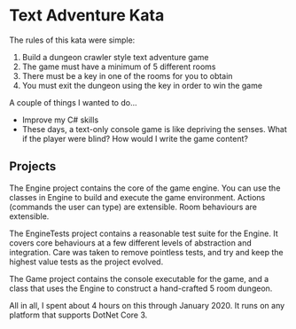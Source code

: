 # Text Adventure Kata

The rules of this kata were simple:

1. Build a dungeon crawler style text adventure game
2. The game must have a minimum of 5 different rooms
3. There must be a key in one of the rooms for you to obtain
4. You must exit the dungeon using the key in order to win the game

A couple of things I wanted to do...

- Improve my C# skills
- These days, a text-only console game is like depriving the senses. What if the player were blind? How would I write the game content?

## Projects

The Engine project contains the core of the game engine. You can use the classes in Engine to build and execute the game environment. Actions (commands the user can type) are extensible. Room behaviours are extensible.

The EngineTests project contains a reasonable test suite for the Engine. It covers core behaviours at a few different levels of abstraction and integration. Care was taken to remove pointless tests, and try and keep the highest value tests as the project evolved.

The Game project contains the console executable for the game, and a class that uses the Engine to construct a hand-crafted 5 room dungeon.

All in all, I spent about 4 hours on this through January 2020. It runs on any platform that supports DotNet Core 3.

